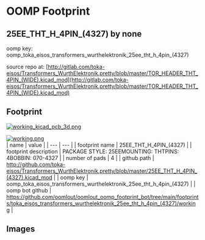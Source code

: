 # OOMP Footprint  
## 25EE_THT_H_4PIN_(4327)  by none  
  
oomp key: oomp_toka_eisos_transformers_wurthelektronik_25ee_tht_h_4pin_(4327)  
  
source repo at: [http://gitlab.com/toka-eisos/Transformers_WurthElektronik.pretty/blob/master/TOR_HEADER_THT_4PIN_(WIDE).kicad_mod](http://gitlab.com/toka-eisos/Transformers_WurthElektronik.pretty/blob/master/TOR_HEADER_THT_4PIN_(WIDE).kicad_mod)  
## Footprint  
  
[![working_kicad_pcb_3d.png](working_kicad_pcb_3d_600.png)](working_kicad_pcb_3d.png)  
  
[![working.png](working_600.png)](working.png)  
| name | value | 
| --- | --- | 
| footprint name | 25EE_THT_H_4PIN_(4327) | 
| footprint description | PACKAGE STYLE: 25EEMOUNTING: THTPINS: 4BOBBIN: 070-4327 | 
| number of pads | 4 | 
| github path | http://github.com/toka-eisos/Transformers_WurthElektronik.pretty/blob/master/25EE_THT_H_4PIN_(4327).kicad_mod | 
| oomp key | oomp_toka_eisos_transformers_wurthelektronik_25ee_tht_h_4pin_(4327) | 
| oomp bot github | https://github.com/oomlout/oomlout_oomp_footprint_bot/tree/main/footprints/toka_eisos_transformers_wurthelektronik_25ee_tht_h_4pin_(4327)/working | 
## Images  
